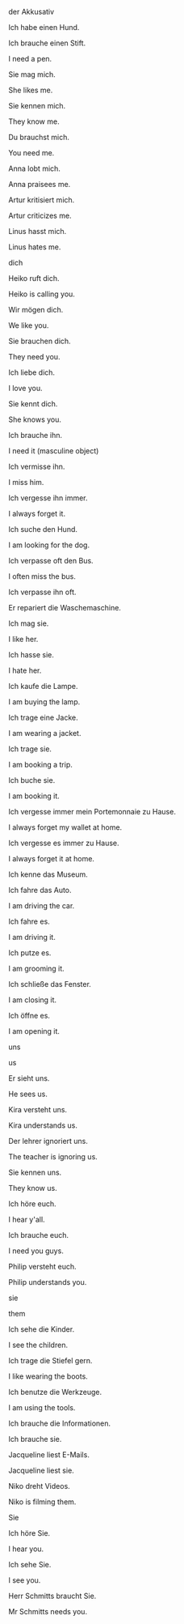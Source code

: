 der Akkusativ

Ich habe einen Hund.

Ich brauche einen Stift.

I need a pen.

Sie mag mich.

She likes me.

Sie kennen mich.

They know me.

Du brauchst mich.

You need me.

Anna lobt mich.

Anna praisees me.

Artur kritisiert mich.

Artur criticizes me.

Linus hasst mich.

Linus hates me.

dich

Heiko ruft dich.

Heiko is calling you.

Wir mögen dich.

We like you.

Sie brauchen dich.

They need you.

Ich liebe dich.

I love you.

Sie kennt dich.

She knows you.

Ich brauche ihn.

I need it (masculine object)

Ich vermisse ihn.

I miss him.

Ich vergesse ihn immer.

I always forget it.

Ich suche den Hund.

I am looking for the dog.

Ich verpasse oft den Bus.

I often miss the bus.

Ich verpasse ihn oft.

Er repariert die Waschemaschine.

Ich mag sie.

I like her.

Ich hasse sie.

I hate her.

Ich kaufe die Lampe.

I am buying the lamp.

Ich trage eine Jacke.

I am wearing a jacket.

Ich trage sie.

I am booking a trip.

Ich buche sie.

I am booking it.

Ich vergesse immer mein Portemonnaie zu Hause.

I always forget my wallet at home.

Ich vergesse es immer zu Hause.

I always forget it at home.

Ich kenne das Museum.

Ich fahre das Auto.

I am driving the car.

Ich fahre es.

I am driving it.


Ich putze es.

I am grooming it.

Ich schließe das Fenster.

I am closing it.

Ich öffne es.

I am opening it.

uns

us

Er sieht uns.

He sees us.

Kira versteht uns.

Kira understands us.

Der lehrer ignoriert uns.

The teacher is ignoring us.

Sie kennen uns.

They know us.

Ich höre euch.

I hear y'all.

Ich brauche euch.

I need you guys.

Philip versteht euch.

Philip understands you.

sie

them

Ich sehe die Kinder.

I see the children.

Ich trage die Stiefel gern.

I like wearing the boots.

Ich benutze die Werkzeuge.

I am using the tools.

Ich brauche die Informationen.

Ich brauche sie.

Jacqueline liest E-Mails.

Jacqueline liest sie.

Niko dreht Videos.

Niko is filming them.

Sie

Ich höre Sie.

I hear you.

Ich sehe Sie.

I see you.

Herr Schmitts braucht Sie.

Mr Schmitts needs you.


